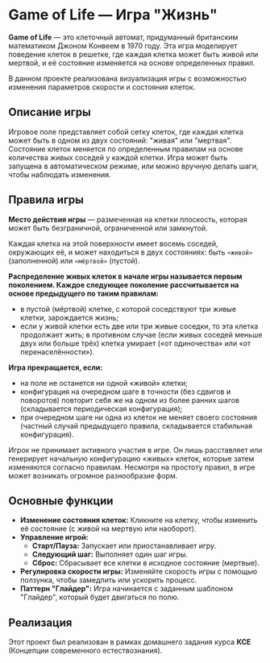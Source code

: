 # Game of Life — Игра "Жизнь"

**Game of Life** — это клеточный автомат, придуманный британским математиком Джоном Конвеем в 1970 году. Эта игра моделирует поведение клеток в решетке, где каждая клетка может быть живой или мертвой, и её состояние изменяется на основе определенных правил.

В данном проекте реализована визуализация игры с возможностью изменения параметров скорости и состояния клеток.

## Описание игры

Игровое поле представляет собой сетку клеток, где каждая клетка может быть в одном из двух состояний: "живая" или "мертвая". Состояние клеток меняется по определенным правилам на основе количества живых соседей у каждой клетки. Игра может быть запущена в автоматическом режиме, или можно вручную делать шаги, чтобы наблюдать изменения.

## Правила игры

**Место действия игры** — размеченная на клетки плоскость, которая может быть безграничной, ограниченной или замкнутой.

Каждая клетка на этой поверхности имеет восемь соседей, окружающих её, и может находиться в двух состояниях: быть `«живой»` (заполненной) или `«мёртвой»` (пустой).

**Распределение живых клеток в начале игры называется первым поколением. Каждое следующее поколение рассчитывается на основе предыдущего по таким правилам:**

- в пустой (мёртвой) клетке, с которой соседствуют три живые клетки, зарождается жизнь;
- если у живой клетки есть две или три живые соседки, то эта клетка продолжает жить; в противном случае (если живых соседей меньше двух или больше трёх) клетка умирает («от одиночества» или «от перенаселённости»).

**Игра прекращается, если:**

- на поле не останется ни одной «живой» клетки;
- конфигурация на очередном шаге в точности (без сдвигов и поворотов) повторит себя же на одном из более ранних шагов (складывается периодическая конфигурация);
- при очередном шаге ни одна из клеток не меняет своего состояния (частный случай предыдущего правила, складывается стабильная конфигурация).

Игрок не принимает активного участия в игре. Он лишь расставляет или генерирует начальную конфигурацию «живых» клеток, которые затем изменяются согласно правилам. Несмотря на простоту правил, в игре может возникать огромное разнообразие форм.



## Основные функции

- **Изменение состояния клеток:** Кликните на клетку, чтобы изменить её состояние (с живой на мертвую или наоборот).
- **Управление игрой:**
  - **Старт/Пауза:** Запускает или приостанавливает игру.
  - **Следующий шаг:** Выполняет один шаг игры.
  - **Сброс:** Сбрасывает все клетки в исходное состояние (мертвые).
- **Регулировка скорости игры:** Изменяйте скорость игры с помощью ползунка, чтобы замедлить или ускорить процесс.
- **Паттерн "Глайдер":** Игра начинается с заданным шаблоном "Глайдер", который будет двигаться по полю.

## Реализация

Этот проект был реализован в рамках домашнего задания курса **КСЕ** (Концепции cовременного eстествознания).
